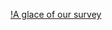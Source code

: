 [!A glace of our survey](https://github.com/chaw-thiri/Responsive-Web-Design/blob/main/customer%20feedback%20survey/Screenshot%20(336).png)
